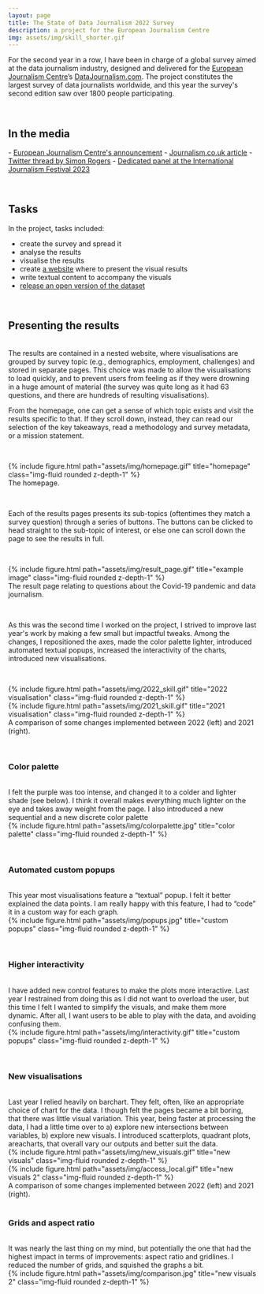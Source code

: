 ```yaml
---
layout: page
title: The State of Data Journalism 2022 Survey
description: a project for the European Journalism Centre
img: assets/img/skill_shorter.gif
---
```


For the second year in a row, I have been in charge of a global survey aimed at the data journalism industry, designed and delivered for the <a href="https://ejc.net/">European Journalism Centre</a>’s <a href="https://datajournalism.com/">DataJournalism.com</a>. The project constitutes the largest survey of data journalists worldwide, and this year the survey's second edition saw over 1800 people participating. 

&nbsp; 

<h2>In the media</h2>
-   <a href="https://ejc.net/news/explore-the-results-of-our-2022-state-of-data-journalism-survey">European Journalism Centre's announcement</a>
-   <a href="https://www.journalism.co.uk/news/pandemic-and-russia-ukraine-war-have-demonstrated-the-value-of-data-journalism/s2/a1011357/">Journalism.co.uk article</a>
-   <a href="https://twitter.com/smfrogers/status/1634253611277639680">Twitter thread by Simon Rogers</a>
-   <a href="https://www.journalismfestival.com/programme/2023/data-journalism-skills-tools-and-trends">Dedicated panel at the International Journalism Festival 2023</a>


&nbsp; 
<h2>Tasks</h2>

In the project, tasks included:
-   create the survey and spread it
-   analyse the results
-   visualise the results
-   create <a href="https://datajournalism.com/survey/2022/">a website</a> where to present the visual results
-   write textual content to accompany the visuals
-   <a href= "https://github.com/ejcnet/stateofdatajournalism2022">release an open version of the dataset</a>

&nbsp; 

<h2>Presenting the results</h2>
<br>
The results are contained in a nested website, where visualisations are grouped by survey topic (e.g., demographics, employment, challenges) and stored in separate pages. This choice was made to allow the visualisations to load quickly, and to prevent users from feeling as if they were drowning in a huge amount of material (the survey was quite long as it had 63 questions, and there are hundreds of resulting visualisations). 

<br>

From the homepage, one can get a sense of which topic exists and visit the results specific to that. If they scroll down, instead, they can read our selection of the key takeaways, read a methodology and survey metadata, or a mission statement.

&nbsp; 

<div class="row">
    <div class="col-sm mt-3 mt-md-0">
        {% include figure.html path="assets/img/homepage.gif" title="homepage" class="img-fluid rounded z-depth-1" %}
    </div>
</div>
<div class="caption">
    The homepage.
</div>

&nbsp; 

Each of the results pages presents its sub-topics (oftentimes they match a survey question) through a series of buttons. The buttons can be clicked to head straight to the sub-topic of interest, or else one can scroll down the page to see the results in full. 

&nbsp; 

<div class="row">
    <div class="col-sm mt-3 mt-md-4">
        {% include figure.html path="assets/img/result_page.gif" title="example image" class="img-fluid rounded z-depth-1" %}
    </div>
</div>
<div class="caption">
    The result page relating to questions about the Covid-19 pandemic and data journalism.
</div>

&nbsp; 

As this was the second time I worked on the project, I strived to improve last year's work by making a few small but impactful tweaks. Among the changes, I repositioned the axes, made the color palette lighter, introduced automated textual popups, increased the interactivity of the charts, introduced new visualisations.

&nbsp; 

<div class="row justify-content-sm-center">
    <div class="col-sm mt-3 mt-md-0">
        {% include figure.html path="assets/img/2022_skill.gif" title="2022 visualisation" class="img-fluid rounded z-depth-1" %}
    </div>
    <div class="col-sm mt-3 mt-md-0">
        {% include figure.html path="assets/img/2021_skill.gif" title="2021 visualisation" class="img-fluid rounded z-depth-1" %}
    </div>
</div>
<div class="caption">
    A comparison of some changes implemented between 2022 (left) and 2021 (right).
</div>

&nbsp; 

<h3>Color palette</h3>
<br>
I felt the purple was too intense, and changed it to a colder and lighter shade (see below). I think it overall makes everything much lighter on the eye and takes away weight from the page. I also introduced a new sequential and a new discrete color palette

<br>
<div class="row justify-content-sm-center">
    <div class="col-sm mt-3 mt-md-0">
        {% include figure.html path="assets/img/colorpalette.jpg" title="color palette" class="img-fluid rounded z-depth-1" %}
    </div>
    <div class="col-sm mt-3 mt-md-0">
    </div>
</div>



&nbsp; 

<h3>Automated custom popups</h3>
<br>
This year most visualisations feature a “textual” popup. I felt it better explained the data points. I am really happy with this feature, I had to “code” it in a custom way for each graph.

<br>

<div class="row justify-content-sm-center">
    <div class="col-sm mt-3 mt-md-4">
        {% include figure.html path="assets/img/popups.jpg" title="custom popups" class="img-fluid rounded z-depth-1" %}
    </div>
    <div class="col-sm mt-3 mt-md-0">
    </div>
</div>

&nbsp; 

<h3>Higher interactivity</h3>
<br>
I have added new control features to make the plots more interactive. Last year I restrained from doing this as I did not want to overload the user, but this time I felt I wanted to simplify the visuals, and make them more dynamic. After all, I want users to be able to play with the data, and avoiding confusing them.
<br>
<div class="row">
    <div class="col-sm mt-3 mt-md-0">
        {% include figure.html path="assets/img/interactivity.gif" title="custom popups" class="img-fluid rounded z-depth-1" %}
    </div>
</div>

&nbsp; 

<h3>New visualisations</h3>
<br>
Last year I relied heavily on barchart. They felt, often, like an appropriate choice of chart for the data. I though felt the pages became a bit boring, that there was little visual variation. This year, being faster at processing the data, I had a little time over to a) explore new intersections between variables, b) explore new visuals. I introduced scatterplots, quadrant plots, areacharts, that overall vary our outputs and better suit the data. 

<br>
<div class="row justify-content-sm-center">
    <div class="col-sm mt-3 mt-md-0">
         {% include figure.html path="assets/img/new_visuals.gif" title="new visuals" class="img-fluid rounded z-depth-1" %}
    </div>
    <div class="col-sm mt-3 mt-md-0">
         {% include figure.html path="assets/img/access_local.gif" title="new visuals 2" class="img-fluid rounded z-depth-1" %}
    </div>
</div>
<div class="caption">
    A comparison of some changes implemented between 2022 (left) and 2021 (right).
</div>

<br>
<h3>Grids and aspect ratio</h3>
<br>
It was nearly the last thing on my mind, but potentially the one that had the highest impact in terms of improvements: aspect ratio and gridlines. I reduced the number of grids, and squished the graphs a bit.

<br>
<div class="row">
    <div class="col-sm mt-3 mt-md-0">
        {% include figure.html path="assets/img/comparison.jpg" title="new visuals 2" class="img-fluid rounded z-depth-1" %}
    </div>
</div>
